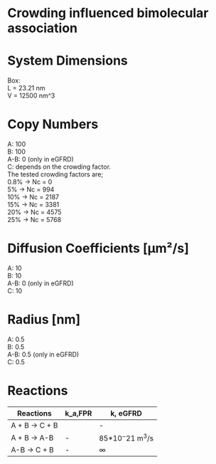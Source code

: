 # Crowding influenced bimolecular association
# System Dimensions  
Box:  
L = 23.21 nm  
V = 12500 nm^3  

# Copy Numbers  
A: 100  
B: 100  
A-B: 0	(only in eGFRD)  
C: depends on the crowding factor.  
The tested crowding factors are;  
0.8% -> Nc = 0  
5%   -> Nc = 994  
10%  -> Nc = 2187  
15%  -> Nc = 3381  
20%  -> Nc = 4575  
25%  -> Nc = 5768  

# Diffusion Coefficients [µm²/s]  
A: 10  
B: 10  
A-B: 0  (only in eGFRD)  
C: 10  

# Radius [nm]  
A: 0.5  
B: 0.5  
A-B: 0.5 (only in eGFRD)  
C: 0.5  

# Reactions
				
| Reactions | k_a,FPR| k, eGFRD|  
| --- | --- | --- |  
| A + B -> C + B |    | - |  
| A + B -> A-B | - | 85*$10^-21$ m$^3$/s |  
| A-B -> C + B | - | $\infty$ |  
